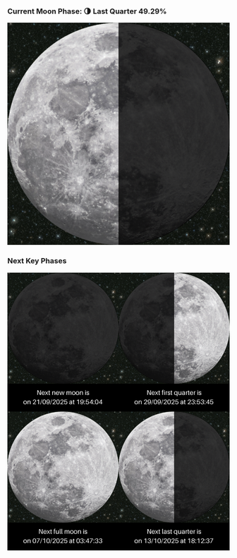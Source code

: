 ### Current Moon Phase: 🌗 Last Quarter 49.29%
![Moon Phase](moonphase.png)
### Next Key Phases
![Gallery](gallery.png)